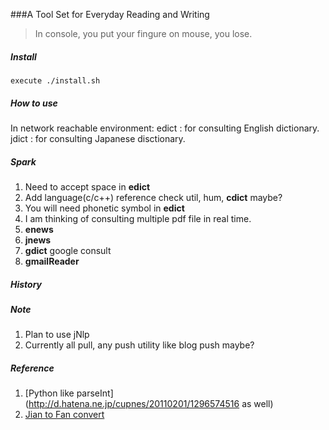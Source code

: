 ###A Tool Set for Everyday Reading and Writing
>In console, you put your fingure on mouse, you lose.

##### Install
	execute ./install.sh

##### How to use
In network reachable environment:
edict <word> : for consulting English dictionary.
jdict <word> : for consulting Japanese disctionary.

##### Spark
1. Need to accept space in **edict**
2. Add language(c/c++) reference check util, hum, **cdict** maybe?
3. You will need phonetic symbol in **edict**
4. I am thinking of consulting multiple pdf file in real time.
5. **enews**
6. **jnews**
7. **gdict** google consult
8. **gmailReader**

##### History

##### Note
1. Plan to use jNlp
2. Currently all pull, any push utility like blog push maybe?

##### Reference
1. [Python like parseInt](http://d.hatena.ne.jp/cupnes/20110201/1296574516 as well)
2. [Jian to Fan convert](https://code.google.com/p/python-jianfan/)
